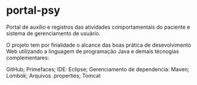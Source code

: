 # portal-psy
Portal de auxílio e registros das atividades comportamentais do paciente e sistema de gerenciamento de usuário.

O projeto tem por finalidade o alcance das boas prática de desevolvimento Web utilizando a linguagem de programação Java e demais técnogias complementares: 

GitHub;
Primefaces;
IDE: Eclipse;
Gerenciamento de dependencia: Maven;
Lombok;
Arquivos .properties;
Tomcat
